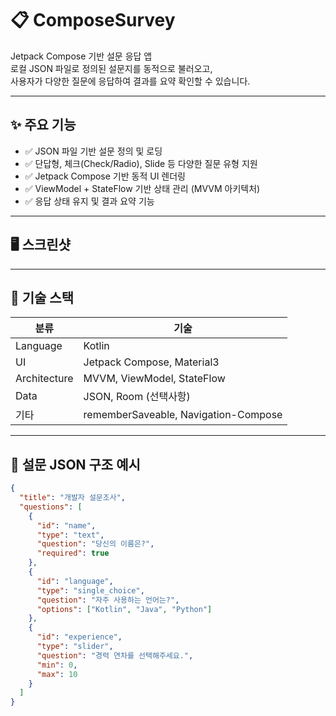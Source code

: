 # 📋 ComposeSurvey

Jetpack Compose 기반 설문 응답 앱  
로컬 JSON 파일로 정의된 설문지를 동적으로 불러오고,  
사용자가 다양한 질문에 응답하여 결과를 요약 확인할 수 있습니다.  

---

## ✨ 주요 기능

- ✅ JSON 파일 기반 설문 정의 및 로딩
- ✅ 단답형, 체크(Check/Radio), Slide 등 다양한 질문 유형 지원
- ✅ Jetpack Compose 기반 동적 UI 렌더링
- ✅ ViewModel + StateFlow 기반 상태 관리 (MVVM 아키텍처)
- ✅ 응답 상태 유지 및 결과 요약 기능

---

## 🖥️ 스크린샷

---

## 🧠 기술 스택

| 분류       | 기술                     |
|------------|--------------------------|
| Language   | Kotlin                   |
| UI         | Jetpack Compose, Material3 |
| Architecture | MVVM, ViewModel, StateFlow |
| Data       | JSON, Room (선택사항) |
| 기타       | rememberSaveable, Navigation-Compose |

---

## 🧩 설문 JSON 구조 예시

```json
{
  "title": "개발자 설문조사",
  "questions": [
    {
      "id": "name",
      "type": "text",
      "question": "당신의 이름은?",
      "required": true
    },
    {
      "id": "language",
      "type": "single_choice",
      "question": "자주 사용하는 언어는?",
      "options": ["Kotlin", "Java", "Python"]
    },
    {
      "id": "experience",
      "type": "slider",
      "question": "경력 연차를 선택해주세요.",
      "min": 0,
      "max": 10
    }
  ]
}
